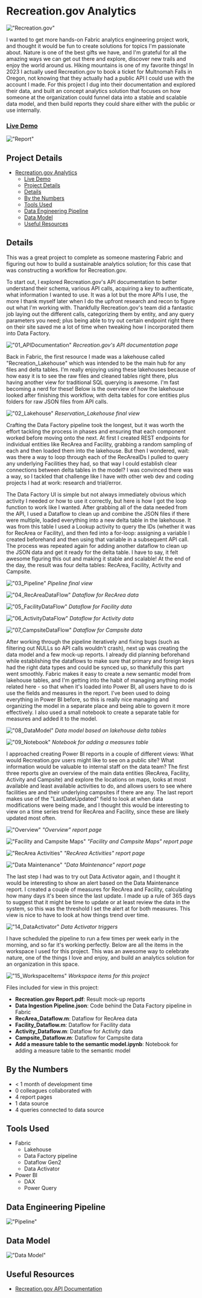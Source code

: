 # Recreation.gov Analytics

!["Recreation.gov"](./Design%20Files/RecLogo_Logo_Full.jpg)

I wanted to get more hands-on Fabric analytics engineering project work, and thought it would be fun to create solutions for topics I'm passionate about. Nature is one of the best gifts we have, and I'm grateful for all the amazing ways we can get out there and explore, discover new trails and enjoy the world around us. Hiking mountains is one of my favorite things! In 2023 I actually used Recreation.gov to book a ticket for Multnomah Falls in Oregon, not knowing that they actually had a public API I could use with the account I made. For this project I dug into their documentation and explored their data, and built an concept analytics solution that focuses on how someone at the organization could funnel data into a stable and scalable data model, and then build reports they could share either with the public or use internally. 

### [Live Demo](https://app.fabric.microsoft.com/view?r=eyJrIjoiYTY0YWU4MDItNjkyOS00MTIyLThjMTItZWFlMjllYzE0NWJlIiwidCI6ImY3N2E4MGM5LTY5MTAtNGJkYy1iNjFiLTgxNzA2NmQ1NmI0NiIsImMiOjJ9)

!["Report"](./Recreation.gov%20Report_Page_1.jpg)

## Project Details
- [Recreation.gov Analytics](#recreationgov-analytics)
    - [Live Demo](#live-demo)
  - [Project Details](#project-details)
  - [Details](#details)
  - [By the Numbers](#by-the-numbers)
  - [Tools Used](#tools-used)
  - [Data Engineering Pipeline](#data-engineering-pipeline)
  - [Data Model](#data-model)
  - [Useful Resources](#useful-resources)

## Details

This was a great project to complete as someone mastering Fabric and figuring out how to build a sustainable analytics solution; for this case that was constructing a workflow for Recreation.gov.

To start out, I explored Recreation.gov's API documentation to better understand their schema, various API calls, acquiring a key to authenticate, what information I wanted to use. It was a lot but the more APIs I use, the more I thank myself later when I do the upfront research and recon to figure out what I'm working with. Thankfully Recreation.gov's team did a fantastic job laying out the different calls, categorizing them by entity, and any query parameters you need; plus being able to try out certain endpoint right there on their site saved me a lot of time when tweaking how I incorporated them into Data Factory.

!["01_APIDocumentation"](./Process/01_APIDocumentation.JPG)
*Recreation.gov's API documentation page*

Back in Fabric, the first resource I made was a lakehouse called "Recreation_Lakehouse" which was intended to be the main hub for any files and delta tables. I'm really enjoying using these lakehouses because of how easy it is to see the raw files and cleaned tables right there, plus having another view for traditional SQL querying is awesome. I'm fast becoming a nerd for these! Below is the overview of how the lakehouse looked after finishing this workflow, with delta tables for core entities plus folders for raw JSON files from API calls.

!["02_Lakehouse"](./Process/02_Lakehouse.JPG)
*Reservation_Lakehouse final view*

Crafting the Data Factory pipeline took the longest, but it was worth the effort tackling the process in phases and ensuring that each component worked before moving onto the next. At first I created REST endpoints for individual entities like RecArea and Facility, grabbing a random sampling of each and then loaded them into the lakehouse. But then I wondered, wait: was there a way to loop through each of the RecAreaIDs I pulled to query any underlying Facilities they had, so that way I could establish clear connections between delta tables in the model? I was convinced there was a way, so I tackled that challenge like I have with other web dev and coding projects I had at work: research and trial/error. 

The Data Factory UI is simple but not always immediately obvious which activity I needed or how to use it correctly, but here is how I got the loop function to work like I wanted. After grabbing all of the data needed from the API, I used a Dataflow to clean up and combine the JSON files if there were multiple, loaded everything into a new delta table in the lakehouse. It was from this table I used a Lookup activity to query the IDs (whether it was for RecArea or Facility), and then fed into a for-loop: assigning a variable I created beforehand and then using that variable in a subsequent API call. The process was repeated again for adding another dataflow to clean up the JSON data and get it ready for the delta table. I have to say, it felt awesome figuring this out and making it stable and scalable! At the end of the day, the result was four delta tables: RecArea, Facility, Activity and Campsite.

!["03_Pipeline"](./Process/03_Pipeline.JPG)
*Pipeline final view*

!["04_RecAreaDataFlow"](./Process/04_RecAreaDataFlow.JPG)
*Dataflow for RecArea data*

!["05_FacilityDataFlow"](./Process/05_FacilityDataFlow.JPG)
*Dataflow for Facility data*

!["06_ActivityDataFlow"](./Process/06_ActivityDataFlow.JPG)
*Dataflow for Activity data*

!["07_CampsiteDataFlow"](./Process/07_CampsiteDataFlow.JPG)
*Dataflow for Campsite data*

After working through the pipeline iteratively and fixing bugs (such as filtering out NULLs so API calls wouldn't crash), next up was creating the data model and a few mock-up reports. I already did planning beforehand while establishing the dataflows to make sure that primary and foreign keys had the right data types and could be synced up, so thankfully this part went smoothly. Fabric makes it easy to create a new semantic model from lakehouse tables, and I'm getting into the habit of managing anything model related here - so that when it's loaded into Power BI, all users have to do is use the fields and measures in the report. I've been used to doing everything in Power BI before, so this is really nice managing and organizing the model in a separate place and being able to govern it more effectively. I also used a small notebook to create a separate table for measures and added it to the model.

!["08_DataModel"](./Process/08_DataModel.JPG)
*Data model based on lakehouse delta tables*

!["09_Notebook"](./Process/09_Notebook.JPG)
*Notebook for adding a measures table*

I approached creating Power BI reports in a couple of different views: What would Recreation.gov users might like to see on a public site? What information would be valuable to internal staff on the data team? The first three reports give an overview of the main data entities (RecArea, Facility, Activity and Campsite) and explore the locations on maps, looks at most available and least available activities to do, and allows users to see where facilities are and their underlying campsites if there are any. The last report makes use of the "LastDateUpdated" field to look at when data modifications were being made, and I thought this would be interesting to view on a time series trend for RecArea and Facility, since these are likely updated most often.

!["Overview"](./Process/10_Recreation.gov%20Report_Page_1.jpg)
*"Overview" report page*

!["Facility and Campsite Maps"](./Process/11_Recreation.gov%20Report_Page_2.jpg)
*"Facility and Campsite Maps" report page*

!["RecArea Activities"](./Process/12_Recreation.gov%20Report_Page_3.jpg)
*"RecArea Activities" report page*

!["Data Maintenance"](./Process/13_Recreation.gov%20Report_Page_4.jpg)
*"Data Maintenance" report page*

The last step I had was to try out Data Activator again, and I thought it would be interesting to show an alert based on the Data Maintenance report. I created a couple of measures for RecArea and Facility, calculating how many days it's been since the last update. I made up a rule of 365 days to suggest that it might be time to update or at least review the data in the system, so this was the threshold I set the alert at for both measures. This view is nice to have to look at how things trend over time.

!["14_DataActivator"](./Process/14_DataActivator.JPG)
*Data Activator triggers*

I have scheduled the pipeline to run a few times per week early in the morning, and so far it's working perfectly. Below are all the items in the workspace I used for this project. This was an awesome way to celebrate nature, one of the things I love and enjoy, and build an analytics solution for an organization in this space.

!["15_WorkspaceItems"](./Process/15_WorkspaceItems.JPG)
*Workspace items for this project*

Files included for view in this project:
- **Recreation.gov Report.pdf**: Result mock-up reports
- **Data Ingestion Pipeline.json**: Code behind the Data Factory pipeline in Fabric
- **RecArea_Dataflow.m**: Dataflow for RecArea data
- **Facility_Dataflow.m**: Dataflow for Facility data
- **Activity_Dataflow.m**: Dataflow for Activity data
- **Campsite_Dataflow.m**: Dataflow for Campsite data
- **Add a measure table to the semantic model.ipynb**: Notebook for adding a measure table to the semantic model

## By the Numbers

- < 1 month of development time
- 0 colleagues collaborated with
- 4 report pages
- 1 data source
- 4 queries connected to data source

## Tools Used

- Fabric 
  - Lakehouse
  - Data Factory pipeline
  - Dataflow Gen2
  - Data Activator
- Power BI
  - DAX
  - Power Query

## Data Engineering Pipeline

!["Pipeline"](./Recreation.gov%20Analytics%20Pipeline.png)

## Data Model

!["Data Model"](./Recreation.gov%20Data%20Model.JPG)

## Useful Resources

- [Recreation.gov API Documentation](https://ridb.recreation.gov/docs)